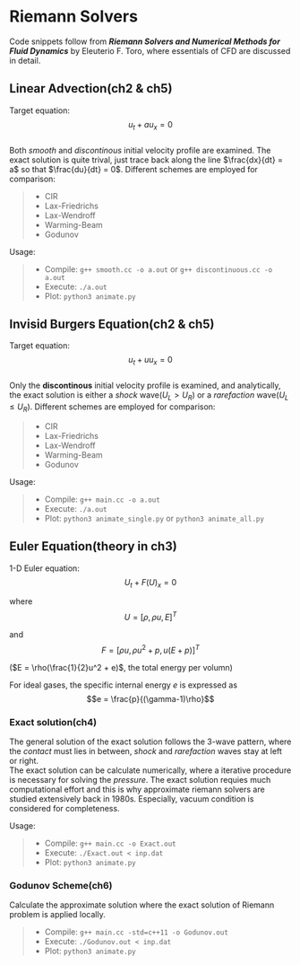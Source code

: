 # Riemann Solvers
Code snippets follow from ___Riemann Solvers and Numerical Methods for Fluid Dynamics___ by Eleuterio F. Toro, where essentials of CFD are discussed in detail.

## Linear Advection(ch2 & ch5)
Target equation:
$$u_t + a u_x = 0$$  
Both _smooth_ and _discontinous_ initial velocity profile are examined. The exact solution is quite trival, just trace back along the line $\frac{dx}{dt} = a$ so that $\frac{du}{dt} = 0$. 
Different schemes are employed for comparison:
> * CIR  
> * Lax-Friedrichs  
> * Lax-Wendroff  
> * Warming-Beam  
> * Godunov  

Usage:  
> * Compile: `g++ smooth.cc -o a.out` or `g++ discontinuous.cc -o a.out` 
> * Execute: `./a.out`  
> * Plot: `python3 animate.py`

## Invisid Burgers Equation(ch2 & ch5)
Target equation:
$$u_t + u u_x = 0$$  
Only the __discontinous__ initial velocity profile is examined, and analytically, the exact solution is either a _shock_ wave($U_L > U_R$) or a _rarefaction_ wave($U_L \le U_R$).
Different schemes are employed for comparison:
> * CIR  
> * Lax-Friedrichs  
> * Lax-Wendroff  
> * Warming-Beam  
> * Godunov  

Usage:  
> * Compile: `g++ main.cc -o a.out`
> * Execute: `./a.out`  
> * Plot: `python3 animate_single.py` or `python3 animate_all.py`

## Euler Equation(theory in ch3)
1-D Euler equation:
$$U_t + F(U)_x = 0$$

where
$$U = [\rho, \rho u, E]^T$$

and
$$F = [\rho u, \rho u^2 + p, u(E + p)]^T$$

($E = \rho(\frac{1}{2}u^2 + e)$, the total energy per volumn)  

For ideal gases, the specific internal energy $e$ is expressed as
$$e = \frac{p}{(\gamma-1)\rho}$$

### Exact solution(ch4)
The general solution of the exact solution follows the 3-wave pattern, where the _contact_ must lies in between, _shock_ and _rarefaction_ waves stay at left or right.  
The exact solution can be calculate numerically, where a iterative procedure is necessary for solving the _pressure_. The exact solution requies much computational effort and this is why approximate riemann solvers are studied extensively back in 1980s.
Especially, vacuum condition is considered for completeness.

Usage:  
> * Compile: `g++ main.cc -o Exact.out`  
> * Execute: `./Exact.out < inp.dat`  
> * Plot: `python3 animate.py`

### Godunov Scheme(ch6)
Calculate the approximate solution where the exact solution of Riemann problem is applied locally.  
> * Compile: `g++ main.cc -std=c++11 -o Godunov.out`  
> * Execute: `./Godunov.out < inp.dat`  
> * Plot: `python3 animate.py`

